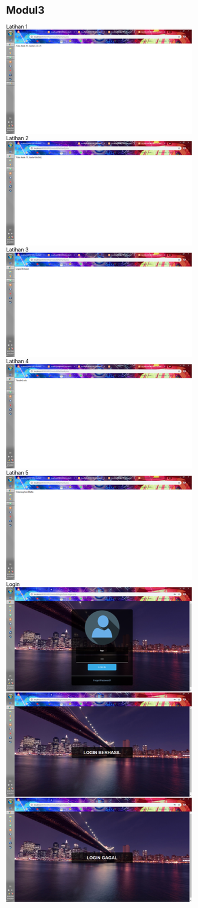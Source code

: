 # Modul3
Latihan 1
![alt text](https://github.com/Arisandy88/Modul3/blob/master/latihan1.png)
Latihan 2
![alt text](https://github.com/Arisandy88/Modul3/blob/master/latihan2.png)
Latihan 3
![alt text](https://github.com/Arisandy88/Modul3/blob/master/latihan3.png)
Latihan 4
![alt text](https://github.com/Arisandy88/Modul3/blob/master/latihan4.png)
Latihan 5
![alt text](https://github.com/Arisandy88/Modul3/blob/master/latihan5.png)
Login
![alt text](https://github.com/Arisandy88/Modul3/blob/master/form_login.png)
![alt text](https://github.com/Arisandy88/Modul3/blob/master/login_berhasil.png)
![alt text](https://github.com/Arisandy88/Modul3/blob/master/login_gagal.png)

